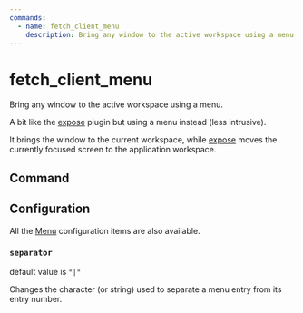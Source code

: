 ```yaml
---
commands:
  - name: fetch_client_menu
    description: Bring any window to the active workspace using a menu.
---
```


# fetch_client_menu

Bring any window to the active workspace using a menu.

A bit like the [expose](./expose) plugin but using a menu instead (less intrusive).

It brings the window to the current workspace, while [expose](./expose) moves the currently focused screen to the application workspace.

## Command

<CommandList :commands="$frontmatter.commands" />

## Configuration

All the [Menu](Menu) configuration items are also available.

### `separator`

default value is `"|"`

Changes the character (or string) used to separate a menu entry from its entry number.

